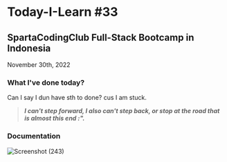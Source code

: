 # Today-I-Learn #33
## SpartaCodingClub Full-Stack Bootcamp in Indonesia
November 30th, 2022

### What I've done today?
   Can I say I dun have sth to done? cus I am stuck. 
   >***I can't step forward, I also can't step back, or stop at the road that is almost this end :".***

### Documentation
  ![Screenshot (243)](https://user-images.githubusercontent.com/62550785/204851578-a3c37098-fba9-4cf1-8ca9-f59377b29efa.png)
